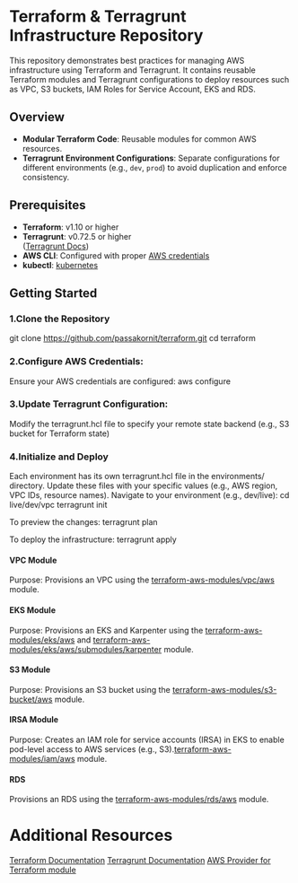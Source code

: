 # Terraform & Terragrunt Infrastructure Repository

This repository demonstrates best practices for managing AWS infrastructure using Terraform and Terragrunt. It contains reusable Terraform modules and Terragrunt configurations to deploy resources such as VPC, S3 buckets, IAM Roles for Service Account, EKS and RDS.

## Overview

- **Modular Terraform Code**: Reusable modules for common AWS resources.
- **Terragrunt Environment Configurations**: Separate configurations for different environments (e.g., `dev`, `prod`) to avoid duplication and enforce consistency.


## Prerequisites

- **Terraform**: v1.10 or higher
- **Terragrunt**: v0.72.5 or higher  
  ([Terragrunt Docs](https://terragrunt.gruntwork.io/docs/))
- **AWS CLI**: Configured with proper [AWS credentials](https://docs.aws.amazon.com/cli/latest/userguide/cli-chap-configure.html)
- **kubectl**: [kubernetes](https://kubernetes.io/docs/tasks/tools/)
## Getting Started

### 1.Clone the Repository
git clone https://github.com/passakornit/terraform.git
cd terraform

### 2.Configure AWS Credentials:
Ensure your AWS credentials are configured:
aws configure

### 3.Update Terragrunt Configuration:
Modify the terragrunt.hcl file to specify your remote state backend (e.g., S3 bucket for Terraform state)

### 4.Initialize and Deploy
Each environment has its own terragrunt.hcl file in the environments/ directory. Update these files with your specific values (e.g., AWS region, VPC IDs, resource names).
Navigate to your environment (e.g., dev/live):
cd live/dev/vpc
terragrunt init

To preview the changes:
terragrunt plan

To deploy the infrastructure:
terragrunt apply

#### VPC Module
Purpose: Provisions an VPC using the [terraform-aws-modules/vpc/aws](https://registry.terraform.io/modules/terraform-aws-modules/vpc/aws/latest) module.

#### EKS Module
Purpose: Provisions an EKS and Karpenter using the [terraform-aws-modules/eks/aws](https://registry.terraform.io/modules/terraform-aws-modules/eks/aws/latest) and [terraform-aws-modules/eks/aws/submodules/karpenter](https://registry.terraform.io/modules/terraform-aws-modules/eks/aws/latest/submodules/karpenter) module.

#### S3 Module
Purpose: Provisions an S3 bucket using the [terraform-aws-modules/s3-bucket/aws](https://registry.terraform.io/modules/terraform-aws-modules/s3-bucket/aws/latest) module.

#### IRSA Module
Purpose: Creates an IAM role for service accounts (IRSA) in EKS to enable pod-level access to AWS services (e.g., S3).[terraform-aws-modules/iam/aws](https://registry.terraform.io/modules/terraform-aws-modules/iam/aws/latest) module.

#### RDS
Provisions an RDS using the [terraform-aws-modules/rds/aws](https://registry.terraform.io/modules/terraform-aws-modules/rds/aws/latest) module.


# Additional Resources
[Terraform Documentation](https://developer.hashicorp.com/terraform/docs)
[Terragrunt Documentation](https://terragrunt.gruntwork.io/docs/)
[AWS Provider for Terraform module](https://registry.terraform.io/search/modules?namespace=terraform-aws-modules)